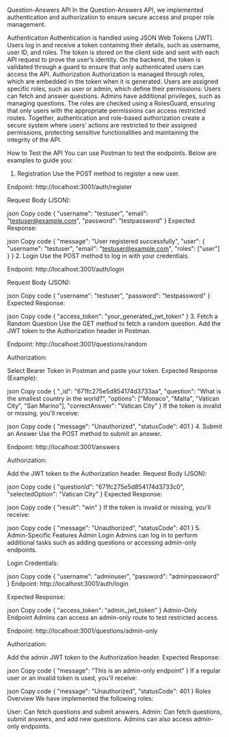 Question-Answers API
In the Question-Answers API, we implemented authentication and authorization to ensure secure access and proper role management.

Authentication
Authentication is handled using JSON Web Tokens (JWT).
Users log in and receive a token containing their details, such as username, user ID, and roles.
The token is stored on the client side and sent with each API request to prove the user’s identity.
On the backend, the token is validated through a guard to ensure that only authenticated users can access the API.
Authorization
Authorization is managed through roles, which are embedded in the token when it is generated.
Users are assigned specific roles, such as user or admin, which define their permissions:
Users can fetch and answer questions.
Admins have additional privileges, such as managing questions.
The roles are checked using a RolesGuard, ensuring that only users with the appropriate permissions can access restricted routes.
Together, authentication and role-based authorization create a secure system where users’ actions are restricted to their assigned permissions, protecting sensitive functionalities and maintaining the integrity of the API.

How to Test the API
You can use Postman to test the endpoints. Below are examples to guide you:

1. Registration
Use the POST method to register a new user.

Endpoint:
http://localhost:3001/auth/register

Request Body (JSON):

json
Copy code
{
  "username": "testuser",
  "email": "testuser@example.com",
  "password": "testpassword"
}
Expected Response:

json
Copy code
{
  "message": "User registered successfully",
  "user": {
    "username": "testuser",
    "email": "testuser@example.com",
    "roles": ["user"]
  }
}
2. Login
Use the POST method to log in with your credentials.

Endpoint:
http://localhost:3001/auth/login

Request Body (JSON):

json
Copy code
{
  "username": "testuser",
  "password": "testpassword"
}
Expected Response:

json
Copy code
{
  "access_token": "your_generated_jwt_token"
}
3. Fetch a Random Question
Use the GET method to fetch a random question. Add the JWT token to the Authorization header in Postman.

Endpoint:
http://localhost:3001/questions/random

Authorization:

Select Bearer Token in Postman and paste your token.
Expected Response (Example):

json
Copy code
{
  "_id": "671fc275e5d854174d3733aa",
  "question": "What is the smallest country in the world?",
  "options": ["Monaco", "Malta", "Vatican City", "San Marino"],
  "correctAnswer": "Vatican City"
}
If the token is invalid or missing, you'll receive:

json
Copy code
{
  "message": "Unauthorized",
  "statusCode": 401
}
4. Submit an Answer
Use the POST method to submit an answer.

Endpoint:
http://localhost:3001/answers

Authorization:

Add the JWT token to the Authorization header.
Request Body (JSON):

json
Copy code
{
  "questionId": "671fc275e5d854174d3733c0",
  "selectedOption": "Vatican City"
}
Expected Response:

json
Copy code
{
  "result": "win"
}
If the token is invalid or missing, you'll receive:

json
Copy code
{
  "message": "Unauthorized",
  "statusCode": 401
}
5. Admin-Specific Features
Admin Login
Admins can log in to perform additional tasks such as adding questions or accessing admin-only endpoints.

Login Credentials:

json
Copy code
{
  "username": "adminuser",
  "password": "adminpassword"
}
Endpoint:
http://localhost:3001/auth/login

Expected Response:

json
Copy code
{
  "access_token": "admin_jwt_token"
}
Admin-Only Endpoint
Admins can access an admin-only route to test restricted access.

Endpoint:
http://localhost:3001/questions/admin-only

Authorization:

Add the admin JWT token to the Authorization header.
Expected Response:

json
Copy code
{
  "message": "This is an admin-only endpoint"
}
If a regular user or an invalid token is used, you'll receive:

json
Copy code
{
  "message": "Unauthorized",
  "statusCode": 401
}
Roles Overview
We have implemented the following roles:

User: Can fetch questions and submit answers.
Admin: Can fetch questions, submit answers, and add new questions. Admins can also access admin-only endpoints.